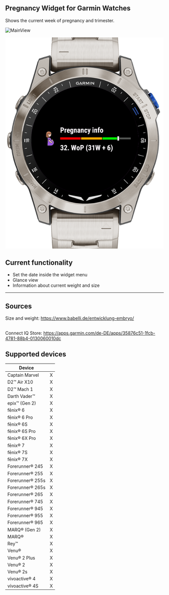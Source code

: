 ## Pregnancy Widget for Garmin Watches

Shows the current week of pregnancy and trimester.

![MainView](screenshots/connectIQ/MainViewENG2.png) 

![MainView](screenshots/ConnectIQ/GlanceViewENG.png)

## Current functionality

- Set the date inside the widget menu
- Glance view
- Information about current weight and size

---------
## Sources

Size and weight: https://www.babelli.de/entwicklung-embryo/

##
Connect IQ Store:
https://apps.garmin.com/de-DE/apps/35876c51-1fcb-4781-88b4-0130060010dc


## Supported devices

<table>
  <thead>
    <tr>
      <th>Device</th>
      <th></th>
    </tr>
  </thead>
  <tbody>
    <tr>
      <td>Captain Marvel</td>
      <td>X</td>
    </tr>
    <tr>
      <td>D2™ Air X10</td>
      <td>X</td>
    </tr>
    <tr>
      <td>D2™ Mach 1</td>
      <td>X</td>
    </tr>
    <tr>
      <td>Darth Vader™</td>
      <td>X</td>
    </tr>
    <tr>
      <td>epix™ (Gen 2)</td>
      <td>X</td>
    </tr>
    <tr>
      <td>fēnix® 6</td>
      <td>X</td>
    </tr>
    <tr>
      <td>fēnix® 6 Pro</td>
      <td>X</td>
    </tr>
    <tr>
      <td>fēnix® 6S</td>
      <td>X</td>
    </tr>
    <tr>
      <td>fēnix® 6S Pro</td>
      <td>X</td>
    </tr>
    <tr>
      <td>fēnix® 6X Pro</td>
      <td>X</td>
    </tr>
    <tr>
      <td>fēnix® 7</td>
      <td>X</td>
    </tr>
    <tr>
      <td>fēnix® 7S</td>
      <td>X</td>
    </tr>
    <tr>
      <td>fēnix® 7X</td>
      <td>X</td>
    </tr>
    <tr>
      <td>Forerunner® 245</td>
      <td>X</td>
    </tr>
    <tr>
      <td>Forerunner® 255</td>
      <td>X</td>
    </tr>
    <tr>
      <td>Forerunner® 255s</td>
      <td>X</td>
    </tr>
    <tr>
      <td>Forerunner® 265s</td>
      <td>X</td>
    </tr>
    <tr>
      <td>Forerunner® 265</td>
      <td>X</td>
    </tr>
    <tr>
      <td>Forerunner® 745</td>
      <td>X</td>
    </tr>
    <tr>
      <td>Forerunner® 945</td>
      <td>X</td>
    </tr>
    <tr>
      <td>Forerunner® 955</td>
      <td>X</td>
    </tr>
       <tr>
      <td>Forerunner® 965</td>
      <td>X</td>
    </tr>
    <tr>
      <td>MARQ® (Gen 2)</td>
      <td>X</td>
    </tr>
    <tr>
      <td>MARQ®</td>
      <td>X</td>
    </tr>
    <tr>
      <td>Rey™</td>
      <td>X</td>
    </tr>
    <tr>
      <td>Venu®</td>
      <td>X</td>
    </tr>
    <tr>
      <td>Venu® 2 Plus</td>
      <td>X</td>
    </tr>
    <tr>
      <td>Venu® 2</td>
      <td>X</td>
    </tr>
    <tr>
      <td>Venu® 2s</td>
      <td>X</td>
    </tr>
    <tr>
      <td>vívoactive® 4</td>
      <td>X</td>
    </tr>
    <tr>
      <td>vívoactive® 4S</td>
      <td>X</td>
    </tr>
  </tbody>
</table>

